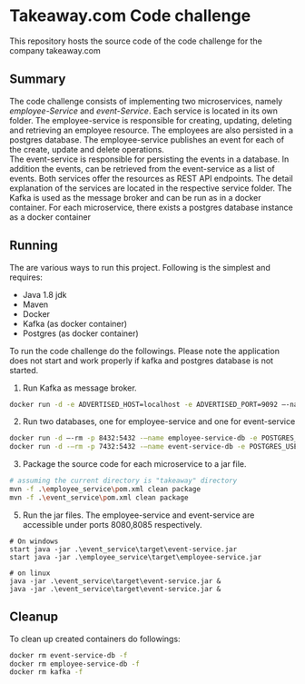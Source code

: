 # Takeaway.com Code challenge
This repository hosts the source code of the code challenge for the company takeaway.com

## Summary
The code challenge consists of implementing two microservices, namely *employee-Service* and *event-Service*.
Each service is located in its own folder. 
The employee-service is responsible for creating, updating, deleting and retrieving an employee resource.
The employees are also persisted in a postgres database. 
The employee-service publishes an event for each of the create, update and delete operations.  
The event-service is responsible for persisting the events in a database. 
In addition the events, can be retrieved from the event-service as a list of events.
Both services offer the resources as REST API endpoints. The detail explanation of the services are located in the respective service folder. 
The Kafka is used as the message broker and can be run as in a docker container. 
For each microservice, there exists a postgres database instance as a docker container
## Running
The are various ways to run this project. Following is the simplest and requires:

- Java 1.8 jdk
- Maven
- Docker
- Kafka (as docker container)
- Postgres (as docker container)

To run the code challenge do the followings.
Please note the application does not start and work properly if kafka and postgres database is not started.

1) Run Kafka as message broker.
```bash
docker run -d -e ADVERTISED_HOST=localhost -e ADVERTISED_PORT=9092 –-name kafka -p 2181:2181 -p 9092:9092 -p 8000:8000 spotify/kafka
```
2) Run two databases, one for employee-service and one for event-service
```bash
docker run -d –-rm -p 8432:5432 -–name employee-service-db -e POSTGRES_USER=employeeservice -e POSTGRES_PASSWORD=employeeservice postgres:alpine -d employeeservice
docker run -d -–rm -p 7432:5432 -–name event-service-db -e POSTGRES_USER=eventservice -e POSTGRES_PASSWORD=eventservice postgres:alpine -d eventservice
```
3) Package the source code for each microservice to a jar file.
```bash
# assuming the current directory is "takeaway" directory
mvn -f .\employee_service\pom.xml clean package
mvn -f .\event_service\pom.xml clean package
```
5) Run the jar files. The employee-service and event-service are accessible under ports 8080,8085 respectively.
```http request
# On windows
start java -jar .\event_service\target\event-service.jar
start java -jar .\employee_service\target\employee-service.jar

# on linux
java -jar .\event_service\target\event-service.jar &
java -jar .\event_service\target\event-service.jar &
```
## Cleanup
To clean up created containers do followings:
```bash
docker rm event-service-db -f
docker rm employee-service-db -f
docker rm kafka -f
```

